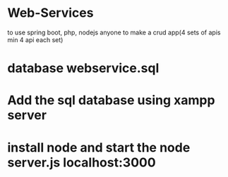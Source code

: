 # Web-Services
to use spring boot, php, nodejs anyone to make a crud app(4 sets of apis min 4 api each set)
<h1> database webservice.sql</h1>
<h1>Add the sql database using xampp server</h1>
<h1>install node and start the node server.js  localhost:3000</h1>

